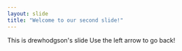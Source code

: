 ```yaml
---
layout: slide
title: "Welcome to our second slide!"
---
```


This is drewhodgson's slide
Use the left arrow to go back!
